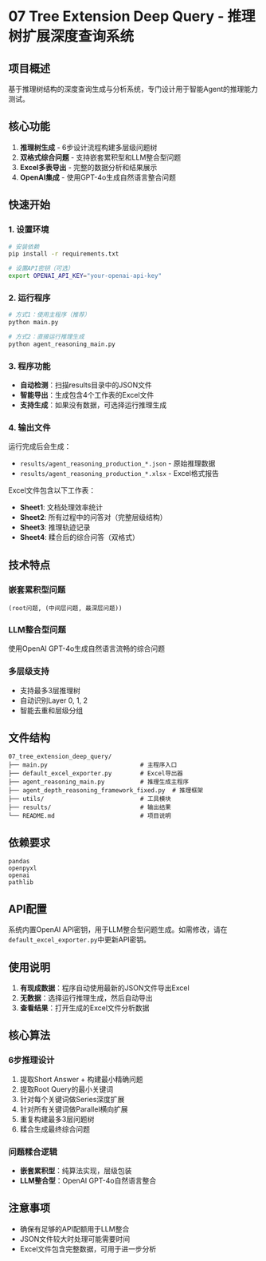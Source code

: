# 07 Tree Extension Deep Query - 推理树扩展深度查询系统

## 项目概述

基于推理树结构的深度查询生成与分析系统，专门设计用于智能Agent的推理能力测试。

## 核心功能

1. **推理树生成** - 6步设计流程构建多层级问题树
2. **双格式综合问题** - 支持嵌套累积型和LLM整合型问题
3. **Excel多表导出** - 完整的数据分析和结果展示
4. **OpenAI集成** - 使用GPT-4o生成自然语言整合问题

## 快速开始

### 1. 设置环境
```bash
# 安装依赖
pip install -r requirements.txt

# 设置API密钥（可选）
export OPENAI_API_KEY="your-openai-api-key"
```

### 2. 运行程序
```bash
# 方式1：使用主程序（推荐）
python main.py

# 方式2：直接运行推理生成
python agent_reasoning_main.py
```

### 3. 程序功能
- **自动检测**：扫描results目录中的JSON文件
- **智能导出**：生成包含4个工作表的Excel文件
- **支持生成**：如果没有数据，可选择运行推理生成

### 4. 输出文件
运行完成后会生成：
- `results/agent_reasoning_production_*.json` - 原始推理数据
- `results/agent_reasoning_production_*.xlsx` - Excel格式报告

Excel文件包含以下工作表：
- **Sheet1**: 文档处理效率统计
- **Sheet2**: 所有过程中的问答对（完整层级结构）
- **Sheet3**: 推理轨迹记录
- **Sheet4**: 糅合后的综合问答（双格式）

## 技术特点

### 嵌套累积型问题
```
(root问题, (中间层问题, 最深层问题))
```

### LLM整合型问题
使用OpenAI GPT-4o生成自然语言流畅的综合问题

### 多层级支持
- 支持最多3层推理树
- 自动识别Layer 0, 1, 2
- 智能去重和层级分组

## 文件结构

```
07_tree_extension_deep_query/
├── main.py                          # 主程序入口
├── default_excel_exporter.py        # Excel导出器
├── agent_reasoning_main.py          # 推理生成主程序
├── agent_depth_reasoning_framework_fixed.py  # 推理框架
├── utils/                           # 工具模块
├── results/                         # 输出结果
└── README.md                        # 项目说明
```

## 依赖要求

```
pandas
openpyxl  
openai
pathlib
```

## API配置

系统内置OpenAI API密钥，用于LLM整合型问题生成。如需修改，请在`default_excel_exporter.py`中更新API密钥。

## 使用说明

1. **有现成数据**：程序自动使用最新的JSON文件导出Excel
2. **无数据**：选择运行推理生成，然后自动导出
3. **查看结果**：打开生成的Excel文件分析数据

## 核心算法

### 6步推理设计
1. 提取Short Answer + 构建最小精确问题
2. 提取Root Query的最小关键词  
3. 针对每个关键词做Series深度扩展
4. 针对所有关键词做Parallel横向扩展
5. 重复构建最多3层问题树
6. 糅合生成最终综合问题

### 问题糅合逻辑
- **嵌套累积型**：纯算法实现，层级包装
- **LLM整合型**：OpenAI GPT-4o自然语言整合

## 注意事项

- 确保有足够的API配额用于LLM整合
- JSON文件较大时处理可能需要时间
- Excel文件包含完整数据，可用于进一步分析 